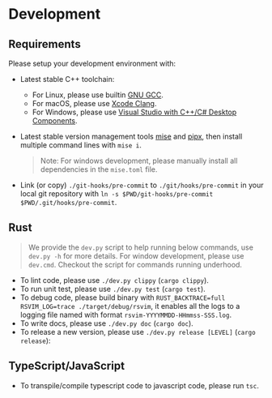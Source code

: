 # Development

## Requirements

Please setup your development environment with:

- Latest stable C++ toolchain:
  - For Linux, please use builtin [GNU GCC](https://gcc.gnu.org/).
  - For macOS, please use [Xcode Clang](https://developer.apple.com/xcode/).
  - For Windows, please use [Visual Studio with C++/C# Desktop Components](https://visualstudio.microsoft.com/).
- Latest stable version management tools [mise](https://github.com/jdx/mise) and [pipx](https://github.com/pypa/pipx), then install multiple command lines with `mise i`.

  > Note: For windows development, please manually install all dependencies in the `mise.toml` file.

- Link (or copy) `./git-hooks/pre-commit` to `./git/hooks/pre-commit` in your local git repository with `ln -s $PWD/git-hooks/pre-commit $PWD/.git/hooks/pre-commit`.

## Rust

> We provide the `dev.py` script to help running below commands, use `dev.py -h` for more details. For window development, please use `dev.cmd`. Checkout the script for commands running underhood.

- To lint code, please use `./dev.py clippy` (`cargo clippy`).
- To run unit test, please use `./dev.py test` (`cargo test`).
- To debug code, please build binary with `RUST_BACKTRACE=full RSVIM_LOG=trace ./target/debug/rsvim`, it enables all the logs to a logging file named with format `rsvim-YYYYMMDD-HHmmss-SSS.log`.
- To write docs, please use `./dev.py doc` (`cargo doc`).
- To release a new version, please use `./dev.py release [LEVEL]` (`cargo release`):

## TypeScript/JavaScript

- To transpile/compile typescript code to javascript code, please run `tsc`.
